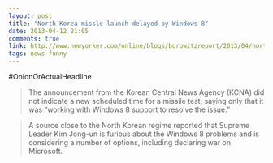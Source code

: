 ```yaml
---
layout: post
title: "North Korea missle launch delayed by Windows 8"
date: 2013-04-12 21:05
comments: true
link: http://www.newyorker.com/online/blogs/borowitzreport/2013/04/north-korean-missile-test-delayed-by-windows-8.html
tags: news funny
---
```


\#OnionOrActualHeadline

> The announcement from the Korean Central News Agency (KCNA) did not indicate a new scheduled time for a missile test, saying only that it was “working with Windows 8 support to resolve the issue.”

> A source close to the North Korean regime reported that Supreme Leader Kim Jong-un is furious about the Windows 8 problems and is considering a number of options, including declaring war on Microsoft.